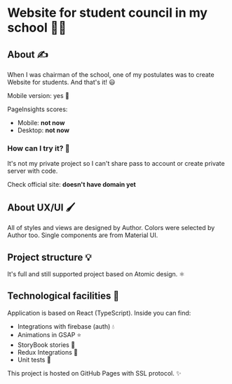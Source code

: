# Website for student council in my school 👨‍⚖️

## About ✍️

When I was chairman of the school, one of my postulates was to create Website for students. And that's it! 😃

Mobile version: yes 🎈

PageInsights scores:

- Mobile: **not now**
- Desktop: **not now**

### How can I try it? 🤔

It's not my private project so I can't share pass to account or
create private server with code.

Check official site: **doesn't have domain yet**

## About UX/UI 🖌️

All of styles and views are designed by Author.
Colors were selected by Author too.
Single components are from Material UI.

## Project structure 💡

It's full and still supported project based on Atomic design. ⚛️

## Technological facilities 👷

Application is based on React (TypeScript).
Inside you can find:

- Integrations with firebase (auth) 💧
- Animations in GSAP ⭐
- StoryBook stories 📖
- Redux Integrations 🧰
- Unit tests 👷

This project is hosted on GitHub Pages with SSL protocol. ✨
